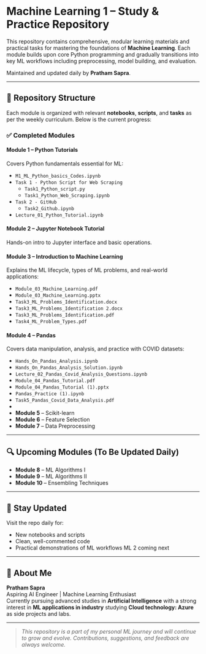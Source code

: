 # Machine Learning 1 – Study & Practice Repository

This repository contains comprehensive, modular learning materials and practical tasks for mastering the foundations of **Machine Learning**. Each module builds upon core Python programming and gradually transitions into key ML workflows including preprocessing, model building, and evaluation.

Maintained and updated daily by **Pratham Sapra**.

---
## 📂 Repository Structure

Each module is organized with relevant **notebooks**, **scripts**, and **tasks** as per the weekly curriculum. Below is the current progress:

### ✅ Completed Modules

#### **Module 1 – Python Tutorials**
Covers Python fundamentals essential for ML:
- `M1_ML_Python_basics_Codes.ipynb`
- `Task 1 - Python Script for Web Scraping`
  - `Task1_Python_script.py`
  - `Task1_Python_Web_Scraping.ipynb`
- `Task 2 - GitHub`
  - `Task2_Github.ipynb`
- `Lecture_01_Python_Tutorial.ipynb`

#### **Module 2 – Jupyter Notebook Tutorial**
Hands-on intro to Jupyter interface and basic operations.

#### **Module 3 – Introduction to Machine Learning**
Explains the ML lifecycle, types of ML problems, and real-world applications:
- `Module_03_Machine_Learning.pdf`
- `Module_03_Machine_Learning.pptx`
- `Task3_ML_Problems_Identification.docx`
- `Task3_ML_Problems_Identification 2.docx`
- `Task3_ML_Problems_Identification.pdf`
- `Task4_ML_Problem_Types.pdf`

#### **Module 4 – Pandas**
Covers data manipulation, analysis, and practice with COVID datasets:
- `Hands_On_Pandas_Analysis.ipynb`
- `Hands_On_Pandas_Analysis_Solution.ipynb`
- `Lecture_02_Pandas_Covid_Analysis_Questions.ipynb`
- `Module_04_Pandas_Tutorial.pdf`
- `Module_04_Pandas_Tutorial (1).pptx`
- `Pandas_Practice (1).ipynb`
- `Task5_Pandas_Covid_Data_Analysis.pdf`
- 
- **Module 5** – Scikit-learn  
- **Module 6** – Feature Selection
- **Module 7** – Data Preprocessing  
---

## 🔍 Upcoming Modules (To Be Updated Daily)




- **Module 8** – ML Algorithms I  
- **Module 9** – ML Algorithms II  
- **Module 10** – Ensembling Techniques  

---
## 🔗 Stay Updated

Visit the repo daily for:
- New notebooks and scripts
- Clean, well-commented code
- Practical demonstrations of ML workflows
ML 2 coming next

---

## 📌 About Me

**Pratham Sapra**  
Aspiring AI Engineer | Machine Learning Enthusiast  
Currently pursuing advanced studies in **Artificial Intelligence** with a strong interest in **ML applications in industry** studying **Cloud technology: Azure** as side projects and labs.

---

> *This repository is a part of my personal ML journey and will continue to grow and evolve. Contributions, suggestions, and feedback are always welcome.*
